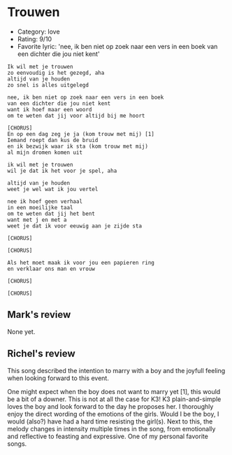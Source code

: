 # Trouwen

 * Category: love
 * Rating: 9/10
 * Favorite lyric: 'nee, ik ben niet op zoek naar een vers in een boek van een dichter die jou niet kent'
 
```
Ik wil met je trouwen
zo eenvoudig is het gezegd, aha
altijd van je houden
zo snel is alles uitgelegd

nee, ik ben niet op zoek naar een vers in een boek
van een dichter die jou niet kent
want ik hoef maar een woord
om te weten dat jij voor altijd bij me hoort

[CHORUS]
En op een dag zeg je ja (kom trouw met mij) [1]
Iemand roept dan kus de bruid
en ik bezwijk waar ik sta (kom trouw met mij)
al mijn dromen komen uit

ik wil met je trouwen
wil je dat ik het voor je spel, aha

altijd van je houden
weet je wel wat ik jou vertel

nee ik hoef geen verhaal
in een moeilijke taal
om te weten dat jij het bent
want met j en met a
weet je dat ik voor eeuwig aan je zijde sta

[CHORUS]

[CHORUS]

Als het moet maak ik voor jou een papieren ring
en verklaar ons man en vrouw

[CHORUS]

[CHORUS]
```

## Mark's review

None yet.

## Richel's review

This song described the intention to marry with a boy and the joyfull feeling when looking forward to this event.

One might expect when the boy does not want to marry yet [1], this would be a bit of a downer.
This is not at all the case for K3! K3 plain-and-simple loves the boy and look forward to the day he proposes her.
I thoroughly enjoy the direct wording of the emotions of the girls. Would I be the boy, I would (also?) have had a hard time resisting the girl(s).
Next to this, the melody changes in intensity multiple times in the song, from emotionally and reflective to feasting and expressive.
One of my personal favorite songs.